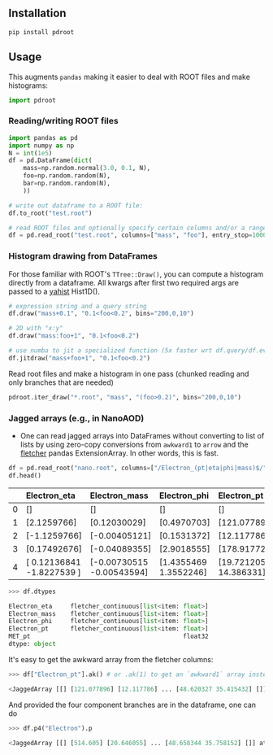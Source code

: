 ## Installation
```
pip install pdroot
```

## Usage

This augments `pandas` making it easier to deal with ROOT files and make histograms:
```python
import pdroot
```

### Reading/writing ROOT files

```python
import pandas as pd
import numpy as np
N = int(1e5)
df = pd.DataFrame(dict(
    mass=np.random.normal(3.0, 0.1, N),
    foo=np.random.random(N), 
    bar=np.random.random(N),
    ))

# write out dataframe to a ROOT file:
df.to_root("test.root")

# read ROOT files and optionally specify certain columns and/or a range of rows.
df = pd.read_root("test.root", columns=["mass", "foo"], entry_stop=1000)
```

### Histogram drawing from DataFrames

For those familiar with ROOT's `TTree::Draw()`, you can compute a histogram directly from a dataframe.
All kwargs after first two required args are passed to a [yahist](https://github.com/aminnj/yahist) Hist1D().
```python
# expression string and a query string
df.draw("mass+0.1", "0.1<foo<0.2", bins="200,0,10")

# 2D with "x:y"
df.draw("mass:foo+1", "0.1<foo<0.2")

# use numba to jit a specialized function (5x faster wrt df.query/df.eval/np.histogram).
df.jitdraw("mass+foo+1", "0.1<foo<0.2")
```

Read root files and make a histogram in one pass (chunked reading and only branches that are needed)
```python
pdroot.iter_draw("*.root", "mass", "(foo>0.2)", bins="200,0,10")
```

### Jagged arrays (e.g., in NanoAOD)

* One can read jagged arrays into DataFrames without converting to list of lists by using zero-copy conversions from `awkward1` to `arrow` 
and the [fletcher](https://github.com/xhochy/fletcher) pandas ExtensionArray. In other words, this is fast.

```python
df = pd.read_root("nano.root", columns=["/Electron_(pt|eta|phi|mass)$/", "MET_pt"])
df.head()
```
|    | Electron_eta              | Electron_mass             | Electron_phi          | Electron_pt           |   MET_pt |
|---:|:--------------------------|:--------------------------|:----------------------|:----------------------|---------:|
|  0 | []                        | []                        | []                    | []                    | 208.131  |
|  1 | [2.1259766]               | [0.12030029]              | [0.4970703]           | [121.077896]          |  96.3884 |
|  2 | [-1.1259766]              | [-0.00405121]             | [0.1531372]           | [12.117786]           | 284.988  |
|  3 | [0.17492676]              | [-0.04089355]             | [2.9018555]           | [178.91772]           |  26.7631 |
|  4 | [ 0.12136841 -1.8227539 ] | [-0.00730515 -0.00543594] | [1.4355469 1.3552246] | [19.721205 14.386331] |  48.4577 |

```python
>>> df.dtypes

Electron_eta     fletcher_continuous[list<item: float>]
Electron_mass    fletcher_continuous[list<item: float>]
Electron_phi     fletcher_continuous[list<item: float>]
Electron_pt      fletcher_continuous[list<item: float>]
MET_pt                                          float32
dtype: object
```

It's easy to get the awkward array from the fletcher columns:
```python
>>> df["Electron_pt"].ak() # or .ak(1) to get an `awkward1` array instead of the default `awkward0`

<JaggedArray [[] [121.077896] [12.117786] ... [48.620327 35.415432] []] at 0x0001199ba5f8>
```

And provided the four component branches are in the dataframe, one can do
```python
>>> df.p4("Electron").p

<JaggedArray [[] [514.605] [20.646055] ... [48.658344 35.758152] []] at 0x00012ad87358>
```
